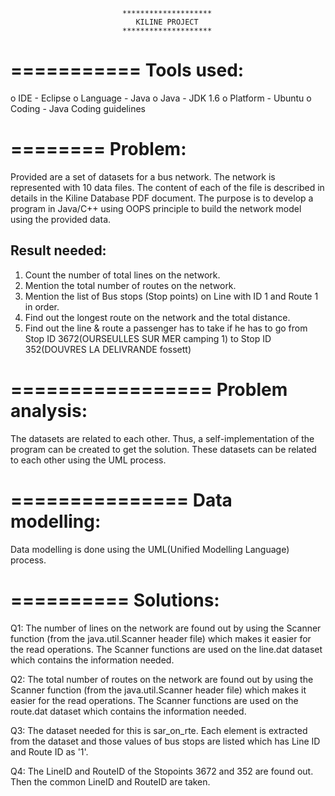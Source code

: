 						     ********************
						      	KILINE PROJECT
						     ********************


===========
Tools used:
===========
o IDE - Eclipse
o Language - Java
o Java - JDK 1.6
o Platform - Ubuntu
o Coding - Java Coding guidelines

========
Problem:
========
Provided are a set of datasets for a bus network. The network is represented with 10 data files. The content
of each of the file is described in details in the Kiline Database PDF document.
The purpose is to develop a program in Java/C++ using OOPS principle to build the network model using the
provided data.
 
Result needed:
--------------
1. Count the number of total lines on the network.
2. Mention the total number of routes on the network.
3. Mention the list of Bus stops (Stop points) on Line with ID 1 and Route 1 in order.
4. Find out the longest route on the network and the total distance.
5. Find out the line & route a passenger has to take if he has to go from Stop ID 3672(OURSEULLES SUR MER camping 1)
   to Stop ID 352(DOUVRES LA DELIVRANDE fossett)

=================
Problem analysis:
=================
The datasets are related to each other. Thus, a self-implementation of the program can be created to get the solution. These datasets can be related to each other using the UML process.

===============
Data modelling:
===============
Data modelling is done using the UML(Unified Modelling Language) process.

==========
Solutions:
==========
Q1: The number of lines on the network are found out by using the Scanner function (from the java.util.Scanner header file) which makes it easier for the read operations. The Scanner functions are used on the line.dat dataset which contains the information needed.

Q2: The total number of routes on the network are found out by using the Scanner function (from the java.util.Scanner header file) which makes it easier for the read operations. The Scanner functions are used on the route.dat dataset which contains the information needed.

Q3: The dataset needed for this is sar_on_rte. Each element is extracted from the dataset and those values of bus stops are listed which has Line ID and Route ID as '1'.

Q4: The LineID and RouteID of the Stopoints 3672 and 352 are found out. Then the common LineID and RouteID are taken.
